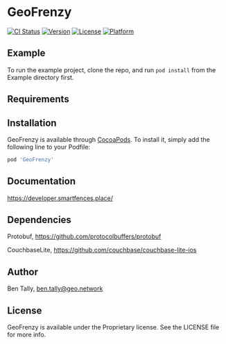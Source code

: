 # GeoFrenzy

[![CI Status](https://img.shields.io/travis/shbli/GeoFrenzy.svg?style=flat)](https://travis-ci.org/shbli/GeoFrenzy)
[![Version](https://img.shields.io/cocoapods/v/GeoFrenzy.svg?style=flat)](https://cocoapods.org/pods/GeoFrenzy)
[![License](https://img.shields.io/cocoapods/l/GeoFrenzy.svg?style=flat)](https://cocoapods.org/pods/GeoFrenzy)
[![Platform](https://img.shields.io/cocoapods/p/GeoFrenzy.svg?style=flat)](https://cocoapods.org/pods/GeoFrenzy)

## Example

To run the example project, clone the repo, and run `pod install` from the Example directory first.

## Requirements

## Installation

GeoFrenzy is available through [CocoaPods](https://cocoapods.org). To install
it, simply add the following line to your Podfile:

```ruby
pod 'GeoFrenzy'
```
## Documentation

https://developer.smartfences.place/

## Dependencies

Protobuf, https://github.com/protocolbuffers/protobuf

CouchbaseLite, https://github.com/couchbase/couchbase-lite-ios

## Author

Ben Tally, ben.tally@geo.network

## License

GeoFrenzy is available under the Proprietary license. See the LICENSE file for more info.
